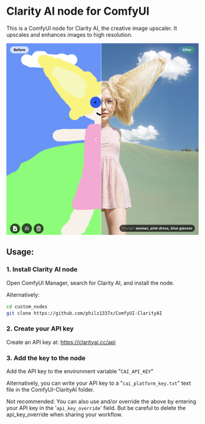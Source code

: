 # Clarity AI node for ComfyUI

This is a ComfyUI node for Clarity AI, the creative image upscaler. It upscales and enhances images to high resolution.

![alt text](before_after.png)

## Usage:

### 1. Install Clarity AI node

Open ComfyUI Manager, search for Clarity AI, and install the node. 

Alternatively:
```bash
cd custom_nodes
git clone https://github.com/philz1337x/ComfyUI-ClarityAI
```

### 2. Create your API key

Create an API key at: https://clarityai.cc/api

### 3. Add the key to the node

Add the API key to the environment variable "`CAI_API_KEY`"

Alternatively, you can write your API key to a "`cai_platform_key.txt`" text file in the ComfyUI-ClarityAI folder.

Not recommended: You can also use and/or override the above by entering your API key in the '`api_key_override`' field. But be careful to delete the api_key_override when sharing your workflow.

<!-- 
A) Drag and drop this image, with the workflow inside, into ComfyUI and install missing nodes. -->
<!-- ![alt text](workflow_inside.png) -->
